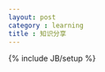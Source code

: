 ```yaml
---
layout: post
category : learning
title : 知识分享
---
```

{% include JB/setup %}











































